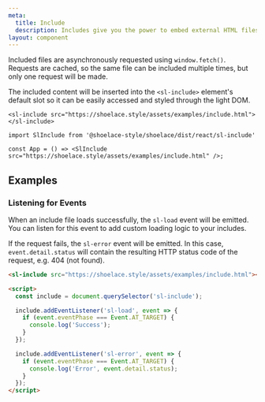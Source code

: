 ```yaml
---
meta:
  title: Include
  description: Includes give you the power to embed external HTML files into the page.
layout: component
---
```


Included files are asynchronously requested using `window.fetch()`. Requests are cached, so the same file can be included multiple times, but only one request will be made.

The included content will be inserted into the `<sl-include>` element's default slot so it can be easily accessed and styled through the light DOM.

```html:preview
<sl-include src="https://shoelace.style/assets/examples/include.html"></sl-include>
```

```jsx:react
import SlInclude from '@shoelace-style/shoelace/dist/react/sl-include'

const App = () => <SlInclude src="https://shoelace.style/assets/examples/include.html" />;
```

## Examples

### Listening for Events

When an include file loads successfully, the `sl-load` event will be emitted. You can listen for this event to add custom loading logic to your includes.

If the request fails, the `sl-error` event will be emitted. In this case, `event.detail.status` will contain the resulting HTTP status code of the request, e.g. 404 (not found).

```html
<sl-include src="https://shoelace.style/assets/examples/include.html"></sl-include>

<script>
  const include = document.querySelector('sl-include');

  include.addEventListener('sl-load', event => {
    if (event.eventPhase === Event.AT_TARGET) {
      console.log('Success');
    }
  });

  include.addEventListener('sl-error', event => {
    if (event.eventPhase === Event.AT_TARGET) {
      console.log('Error', event.detail.status);
    }
  });
</script>
```
